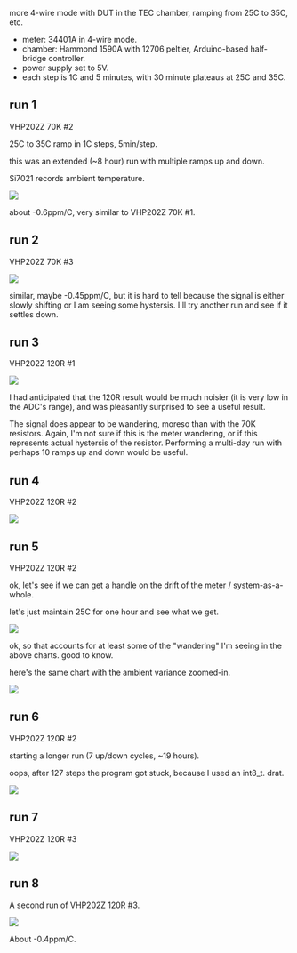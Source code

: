 more 4-wire mode with DUT in the TEC chamber, ramping from 25C to 35C, etc.

- meter: 34401A in 4-wire mode.
- chamber: Hammond 1590A with 12706 peltier, Arduino-based half-bridge controller.
- power supply set to 5V.
- each step is 1C and 5 minutes, with 30 minute plateaus at 25C and 35C.

## run 1

VHP202Z 70K #2

25C to 35C ramp in 1C steps, 5min/step.

this was an extended (~8 hour) run with multiple ramps up and down.

Si7021 records ambient temperature.

![](run1-VHP202Z-70K-2/chart.png)

about -0.6ppm/C, very similar to VHP202Z 70K #1.

## run 2

VHP202Z 70K #3

![](run2-VHP202Z-70K-3/chart.png)

similar, maybe -0.45ppm/C, but it is hard to tell because the signal is either slowly shifting or I am seeing some hystersis.  I'll try another run and see if it settles down.

## run 3

VHP202Z 120R #1

![](run3-VHP202Z-120R-1/chart.png)

I had anticipated that the 120R result would be much noisier (it is very low in the ADC's range), and was pleasantly surprised to see a useful result.

The signal does appear to be wandering, moreso than with the 70K resistors.  Again, I'm not sure if this is the meter wandering, or if this represents actual hystersis of the resistor.  Performing a multi-day run with perhaps 10 ramps up and down would be useful.

## run 4

VHP202Z 120R #2

![](run4-VHP202Z-120R-2/chart.png)


## run 5

VHP202Z 120R #2

ok, let's see if we can get a handle on the drift of the meter / system-as-a-whole.

let's just maintain 25C for one hour and see what we get.

![](run5-VHP202Z-120R-2/chart.png)

ok, so that accounts for at least some of the "wandering" I'm seeing in the above charts.  good to know.

here's the same chart with the ambient variance zoomed-in.

![](run5-VHP202Z-120R-2/chart-zoomed.png)

## run 6

VHP202Z 120R #2

starting a longer run (7 up/down cycles, ~19 hours).

oops, after 127 steps the program got stuck, because I used an int8_t.  drat.

![](run6-VHP202Z-120R-2/chart.png)

## run 7

VHP202Z 120R #3

![](run7-VHP202Z-120R-3/chart.png)


## run 8

A second run of VHP202Z 120R #3.

![](run8-VHP202Z-120R-3/chart.png)

About -0.4ppm/C.

